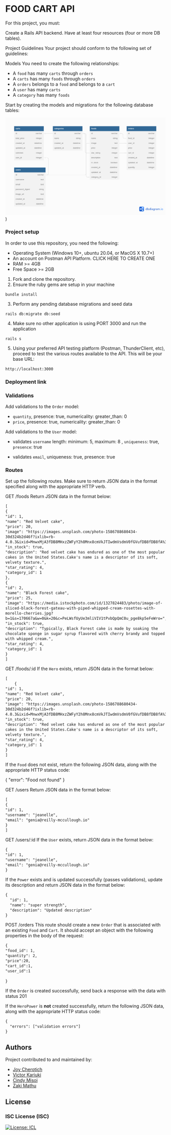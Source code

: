 # FOOD CART API
For this project, you must:

Create a Rails API backend.
Have at least four resources (four or more DB tables).


Project Guidelines
Your project should conform to the following set of guidelines:

Models
You need to create the following relationships:

- A `food` has many `carts` through `orders`
- A `carts` has many `foods` through `orders`
- A `orders` belongs to a `food` and belongs to a `cart`
- A `user` has many `carts`
- A `category` has many `foods`

Start by creating the models and migrations for the following database tables:

![alt text](/food-cart-api/ecommerce.png))



### Project setup
In order to use this repository, you need the following:
* Operating System (Windows 10+, ubuntu 20.04, or MacOS X 10.7+)
* An account on Postman API Platform. CLICK HERE TO CREATE ONE
* RAM >= 4GB
* Free Space >= 2GB

1. Fork and clone the repository.
2. Ensure the ruby gems are setup in your machine
```
bundle install
```
3. Perform any pending database migrations and seed data
```
rails db:migrate db:seed
```
4. Make sure no other application is using PORT 3000 and run the application
```
rails s
```
5. Using your preferred API testing platform (Postman, ThunderClient, etc), proceed to test the various routes available to the API. This will be your base URL:
```
http://localhost:3000

```
### Deployment link


### Validations
Add validations to the `Order` model:


- `quantity`, presence: true, numericality: greater_than: 0 
- `price`, presence: true, numericality:  greater_than: 0 
    

Add validations to the `User` model:


- validates `username` length:  minimum: 5, maximum: 8 ,
         `uniqueness`: true, 
         `presence`: true
   

- validates `email`, uniqueness: true,  presence: true

   

### Routes
Set up the following routes. Make sure to return JSON data in the format
specified along with the appropriate HTTP verb.

GET /foods
Return JSON data in the format below:
```
[  
{
"id": 1,
"name": "Red Velvet cake",
"price": 20,
"image": "https://images.unsplash.com/photo-1586788680434-30d324b2d46f?ixlib=rb-4.0.3&ixid=MnwxMjA3fDB8MHxzZWFyY2h8Mnx8cmVkJTIwdmVsdmV0fGVufDB8fDB8fA%3D%3D&auto=format&fit=crop&w=500&q=60",
"in_stock": true,
"description": "Red velvet cake has endured as one of the most popular cakes in the United States.Cake's name is a descriptor of its soft, velvety texture.",
"star_rating": 4,
"category_id": 1
},
{
"id": 2,
"name": "Black Forest cake",
"price": 25,
"image": "https://media.istockphoto.com/id/1327824483/photo/image-of-sliced-black-forest-gateau-with-piped-whipped-cream-rosettes-with-morello-cherries.jpg?b=1&s=170667a&w=0&k=20&c=PeLWsfUyUe3mliVIV1tPvbQpQmC0u_pge8kp5eFeWro=",
"in_stock": true,
"description": "Typically, Black Forest cake is made by soaking the chocolate sponge in sugar syrup flavored with cherry brandy and topped with whipped cream.",
"star_rating": 4,
"category_id": 1
}
]
```

GET /foods/:id
If the `Hero` exists, return JSON data in the format below:

```
[
    {
"id": 1,
"name": "Red Velvet cake",
"price": 20,
"image": "https://images.unsplash.com/photo-1586788680434-30d324b2d46f?ixlib=rb-4.0.3&ixid=MnwxMjA3fDB8MHxzZWFyY2h8Mnx8cmVkJTIwdmVsdmV0fGVufDB8fDB8fA%3D%3D&auto=format&fit=crop&w=500&q=60",
"in_stock": true,
"description": "Red velvet cake has endured as one of the most popular cakes in the United States.Cake's name is a descriptor of its soft, velvety texture.",
"star_rating": 4,
"category_id": 1
}
]
```

If the `Food` does not exist, return the following JSON data, along with
the appropriate HTTP status code:

{   "error": "Food not found" }

 GET /users
Return JSON data in the format below:

```
[
{
"id": 1,
"username": "jeanelle",
"email": "genia@reilly-mccullough.io"
}
]
```

 GET /users/:id
If the `User` exists, return JSON data in the format below:

```
{
"id": 1,
"username": "jeanelle",
"email": "genia@reilly-mccullough.io"
}
```

If the `Power` exists and is updated successfully (passes validations), update
its description and return JSON data in the format below:

```
{
  "id": 1,
  "name": "super strength",
  "description": "Updated description"
}
```

 POST /orders
This route should create a new `Order` that is associated with an
existing `Food` and `Cart`. It should accept an object with the following
properties in the body of the request:

```
{
"food_id": 1,
"quantity": 2,
"price":20,
"cart_id":1,
"user_id":1
  
}
```

If the `Order` is created successfully, send back a response with the data with status 201

If the `HeroPower` is **not** created successfully, return the following
JSON data, along with the appropriate HTTP status code:

```
{
  "errors": ["validation errors"]
}
```
## Authors
Project contributed to and maintained by:
- [Joy Cherotich](https://github.com/joycherotich) 
- [Victor Kariuki](https://github.com/Victorprinz) 
- [Cindy Misoi](https://github.com/CindyMisoi) 
- [Zaki Mathu](https://github.com/OyakiMasu) 



## License

### ISC License (ISC)

[![License: ICL](https://img.shields.io/badge/License-ISC-blue.svg)](https://opensource.org/licenses/ISC)
